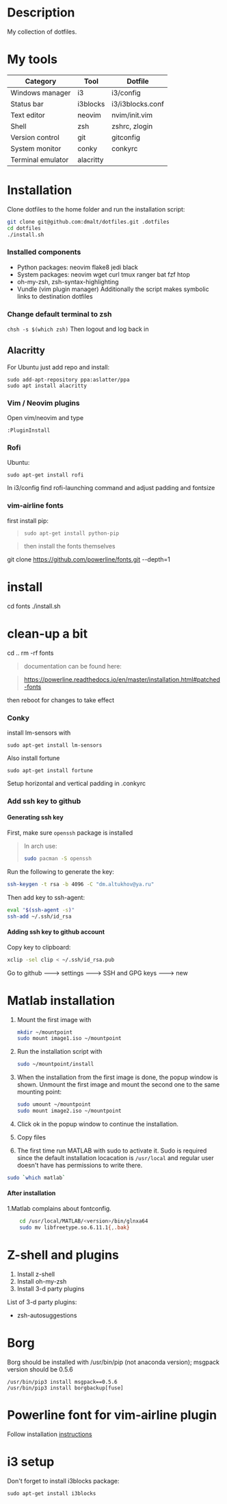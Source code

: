 # Description

My collection of dotfiles.

# My tools

| Category          | Tool      | Dotfile           |
|-------------------|-----------|-------------------|
| Windows manager   | i3        | i3/config         |
| Status bar        | i3blocks  | i3/i3blocks.conf  |
| Text editor       | neovim    | nvim/init.vim     |
| Shell             | zsh       | zshrc, zlogin     |
| Version control   | git       | gitconfig         |
| System monitor    | conky     | conkyrc           |
| Terminal emulator | alacritty |                   |

# Installation

Clone dotfiles to the home folder and run the installation script:
```bash
git clone git@github.com:dmalt/dotfiles.git .dotfiles
cd dotfiles
./install.sh
```

### Installed components
- Python packages: neovim flake8 jedi black
- System packages: neovim wget curl tmux ranger bat fzf htop
- oh-my-zsh, zsh-syntax-highlighting
- Vundle (vim plugin manager)
Additionally the script makes symbolic links to destination dotfiles

### Change default terminal to zsh
`chsh -s $(which zsh)`
Then logout and log back in

## Alacritty

For Ubuntu just add repo and install:

```
sudo add-apt-repository ppa:aslatter/ppa
sudo apt install alacritty
```

### Vim / Neovim plugins

Open vim/neovim and type

```
:PluginInstall
```


### Rofi

Ubuntu:
```
sudo apt-get install rofi
```

In i3/config find rofi-launching command and  adjust padding and fontsize

### vim-airline fonts

first install pip:
> ```
> sudo apt-get install python-pip
> ```

> then install the fonts themselves

git clone https://github.com/powerline/fonts.git --depth=1
# install
cd fonts
./install.sh
# clean-up a bit
cd ..
rm -rf fonts

> documentation can be found here:

> https://powerline.readthedocs.io/en/master/installation.html#patched-fonts

then reboot for changes to take effect

### Conky
install lm-sensors with
```
sudo apt-get install lm-sensors
```
Also install fortune

```
sudo apt-get install fortune
```

Setup horizontal and vertical padding in .conkyrc



### Add ssh key to github

#### Generating ssh key
First, make sure ```openssh``` package is installed

> In arch use:
> ```bash
> sudo pacman -S openssh
> ```

Run the following to generate the key:

```bash
ssh-keygen -t rsa -b 4096 -C "dm.altukhov@ya.ru"
```

Then add key to ssh-agent:

```bash
eval "$(ssh-agent -s)"
ssh-add ~/.ssh/id_rsa
```

#### Adding ssh key to github account

Copy key to clipboard:
```bash
xclip -sel clip < ~/.ssh/id_rsa.pub
```

Go to github ---> settings ---> SSH and GPG keys ---> new

Matlab installation
===================

1. Mount the first image with
    ```bash
    mkdir ~/mountpoint
    sudo mount image1.iso ~/mountpoint
    ```

2. Run the installation script with

    ```bash
    sudo ~/mountpoint/install
    ```

3. When the installation from the first image is done, the popup window is shown.
Unmount the first image and mount the second one to the same mounting point:

    ```bash
    sudo umount ~/mountpoint
    sudo mount image2.iso ~/mountpoint
    ```

4. Click ok in the popup window to continue the installation.

5. Copy files

6. The first time run MATLAB with sudo to activate it.
Sudo is required since the default installation locacation is `/usr/local`
and regular user doesn't have has permissions to write there.

```bash
sudo `which matlab`
```

#### After installation
1.Matlab complains about fontconfig.
```bash
	cd /usr/local/MATLAB/<version>/bin/glnxa64
	sudo mv libfreetype.so.6.11.1{,.bak}
```

Z-shell and plugins
===================

1) Install z-shell
2) Install oh-my-zsh
3) Install 3-d party plugins

List of 3-d party plugins:

* zsh-autosuggestions

Borg
====

Borg should be installed with /usr/bin/pip (not anaconda version);
msgpack version should be 0.5.6

```
/usr/bin/pip3 install msgpack==0.5.6
/usr/bin/pip3 install borgbackup[fuse]
```

Powerline font for vim-airline plugin
=====================================
Follow installation [instructions](https://github.com/powerline/fonts)


i3 setup
========
Don't forget to install i3blocks package:
```
sudo apt-get install i3blocks
```

